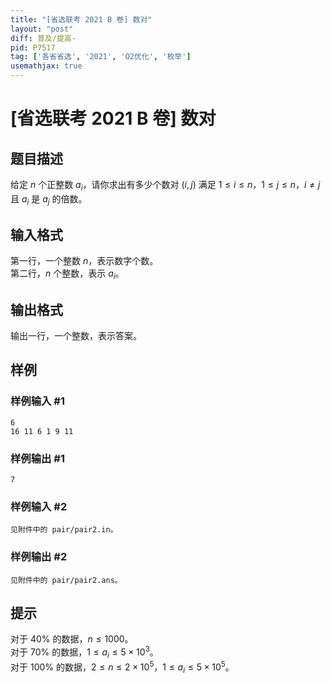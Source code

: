 ```yaml
---
title: "[省选联考 2021 B 卷] 数对"
layout: "post"
diff: 普及/提高-
pid: P7517
tag: ['各省省选', '2021', 'O2优化', '枚举']
usemathjax: true
---
```


# [省选联考 2021 B 卷] 数对
## 题目描述

给定 $n$ 个正整数 $a_i$，请你求出有多少个数对 $(i, j)$ 满足 $1 \le i \le n$，$1 \le j \le n$，$i \ne j$ 且 $a_i$ 是 $a_j$ 的倍数。
## 输入格式

第一行，一个整数 $n$，表示数字个数。  
第二行，$n$ 个整数，表示 $a_i$。
## 输出格式

输出一行，一个整数，表示答案。
## 样例

### 样例输入 #1
```
6
16 11 6 1 9 11

```
### 样例输出 #1
```
7

```
### 样例输入 #2
```
见附件中的 pair/pair2.in。
```
### 样例输出 #2
```
见附件中的 pair/pair2.ans。
```
## 提示

对于 $40 \%$ 的数据，$n \le 1000$。  
对于 $70 \%$ 的数据，$1 \le a_i \le 5 \times {10}^3$。  
对于 $100 \%$ 的数据，$2 \le n \le 2 \times {10}^5$，$1 \le a_i \le 5 \times {10}^5$。
